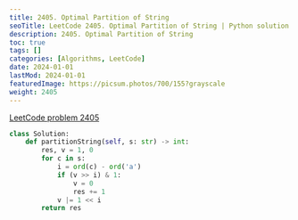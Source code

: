 ```yaml
---
title: 2405. Optimal Partition of String
seoTitle: LeetCode 2405. Optimal Partition of String | Python solution and explanation
description: 2405. Optimal Partition of String
toc: true
tags: []
categories: [Algorithms, LeetCode]
date: 2024-01-01
lastMod: 2024-01-01
featuredImage: https://picsum.photos/700/155?grayscale
weight: 2405
---
```


[LeetCode problem 2405](https://leetcode.com/problems/optimal-partition-of-string/)

```python
class Solution:
    def partitionString(self, s: str) -> int:
        res, v = 1, 0
        for c in s:
            i = ord(c) - ord('a')
            if (v >> i) & 1:
                v = 0
                res += 1
            v |= 1 << i
        return res

```
